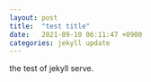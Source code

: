```yaml
---
layout: post
title:  "test title"
date:   2021-09-10 06:11:47 +0900
categories: jekyll update
---
```


the test of jekyll serve.